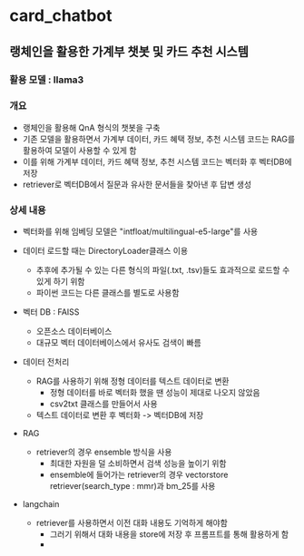 # card_chatbot

## 랭체인을 활용한 가계부 챗봇 및 카드 추천 시스템

### 활용 모델 : llama3

### 개요
- 랭체인을 활용해 QnA 형식의 챗봇을 구축
- 기존 모델을 활용하면서 가계부 데이터, 카드 혜택 정보, 추천 시스템 코드는 RAG를 활용하여 모델이 사용할 수 있게 함
- 이를 위해 가계부 데이터, 카드 혜택 정보, 추천 시스템 코드는 벡터화 후 벡터DB에 저장
- retriever로 벡터DB에서 질문과 유사한 문서들을 찾아낸 후 답변 생성

### 상세 내용
- 벡터화를 위해 임베딩 모델은 "intfloat/multilingual-e5-large"를 사용
- 데이터 로드할 때는 DirectoryLoader클래스 이용
  - 추후에 추가될 수 있는 다른 형식의 파일(.txt, .tsv)들도 효과적으로 로드할 수 있게 하기 위함
  - 파이썬 코드는 다른 클래스를 별도로 사용함
- 벡터 DB : FAISS
  - 오픈소스 데이터베이스
  - 대규모 벡터 데이터베이스에서 유사도 검색이 빠름

- 데이터 전처리
  - RAG를 사용하기 위해 정형 데이터를 텍스트 데이터로 변환
    - 정형 데이터를 바로 벡터화 했을 땐 성능이 제대로 나오지 않았음
    - csv2txt 클래스를 만들어서 사용
  - 텍스트 데이터로 변환 후 벡터화 -> 벡터DB에 저장

- RAG
  - retriever의 경우 ensemble 방식을 사용
    - 최대한 자원을 덜 소비하면서 검색 성능을 높이기 위함
    - ensemble에 들어가는 retriever의 경우 vectorstore retriever(search_type : mmr)과 bm_25를 사용

- langchain
  - retriever를 사용하면서 이전 대화 내용도 기억하게 해야함
    - 그러기 위해서 대화 내용을 store에 저장 후 프롬프트를 통해 활용하게 함
    - 